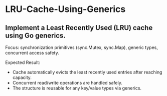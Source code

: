 # LRU-Cache-Using-Generics

## Implement a Least Recently Used (LRU) cache using Go generics.

Focus: synchronization primitives (sync.Mutex, sync.Map), generic types, concurrent access safety.

Expected Result:
- Cache automatically evicts the least recently used entries after reaching capacity.
- Concurrent read/write operations are handled safely.
- The structure is reusable for any key/value types via generics.

